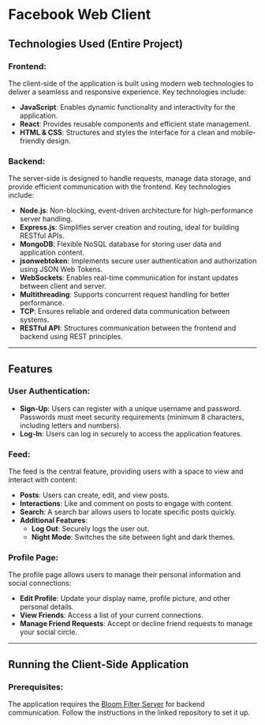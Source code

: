 
# Facebook Web Client

## Technologies Used (Entire Project)

### Frontend:
The client-side of the application is built using modern web technologies to deliver a seamless and responsive experience. Key technologies include:

- **JavaScript**: Enables dynamic functionality and interactivity for the application.
- **React**: Provides reusable components and efficient state management.
- **HTML & CSS**: Structures and styles the interface for a clean and mobile-friendly design.

### Backend:
The server-side is designed to handle requests, manage data storage, and provide efficient communication with the frontend. Key technologies include:

- **Node.js**: Non-blocking, event-driven architecture for high-performance server handling.
- **Express.js**: Simplifies server creation and routing, ideal for building RESTful APIs.
- **MongoDB**: Flexible NoSQL database for storing user data and application content.
- **jsonwebtoken**: Implements secure user authentication and authorization using JSON Web Tokens.
- **WebSockets**: Enables real-time communication for instant updates between client and server.
- **Multithreading**: Supports concurrent request handling for better performance.
- **TCP**: Ensures reliable and ordered data communication between systems.
- **RESTful API**: Structures communication between the frontend and backend using REST principles.

---

## Features

### User Authentication:
- **Sign-Up**: Users can register with a unique username and password. Passwords must meet security requirements (minimum 8 characters, including letters and numbers).
- **Log-In**: Users can log in securely to access the application features.

### Feed:
The feed is the central feature, providing users with a space to view and interact with content:
- **Posts**: Users can create, edit, and view posts.
- **Interactions**: Like and comment on posts to engage with content.
- **Search**: A search bar allows users to locate specific posts quickly.
- **Additional Features**:
  - **Log Out**: Securely logs the user out.
  - **Night Mode**: Switches the site between light and dark themes.

### Profile Page:
The profile page allows users to manage their personal information and social connections:
- **Edit Profile**: Update your display name, profile picture, and other personal details.
- **View Friends**: Access a list of your current connections.
- **Manage Friend Requests**: Accept or decline friend requests to manage your social circle.

---

## Running the Client-Side Application

### Prerequisites:
The application requires the [Bloom Filter Server](https://github.com/aviyamegiddoshaked/Bloom-Filter.git) for backend communication. Follow the instructions in the linked repository to set it up.





   
